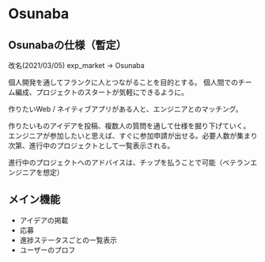 # Osunaba
## Osunabaの仕様（暫定）

改名(2021/03/05)
exp_market → Osunaba

個人開発を通してフランクに人とつながることを目的とする。
個人間でのチーム編成、プロジェクトのスタートが気軽にできるように。

作りたいWeb / ネイティブアプリがある人と、エンジニアとのマッチング。

作りたいものアイデアを投稿、複数人の質問を通して仕様を掘り下げていく。
エンジニアが参加したいと思えば、すぐに参加申請が出せる。必要人数が集まり次第、進行中のプロジェクトとして一覧表示される。

進行中のプロジェクトへのアドバイスは、チップを払うことで可能（ベテランエンジニアを想定）

## メイン機能
* アイデアの掲載
* 応募
* 進捗ステータスごとの一覧表示
* ユーザーのプロフ
